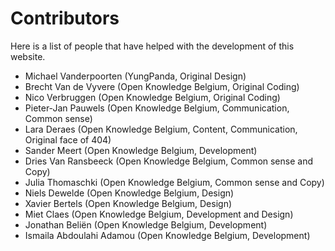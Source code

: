 # Contributors

Here is a list of people that have helped with the development of this website.

- Michael Vanderpoorten (YungPanda, Original Design)
- Brecht Van de Vyvere (Open Knowledge Belgium, Original Coding)
- Nico Verbruggen (Open Knowledge Belgium, Original Coding)
- Pieter-Jan Pauwels (Open Knowledge Belgium, Communication, Common sense)
- Lara Deraes (Open Knowledge Belgium, Content, Communication, Original face of 404)
- Sander Meert (Open Knowledge Belgium, Development)
- Dries Van Ransbeeck (Open Knowledge Belgium, Common sense and Copy)
- Julia Thomaschki (Open Knowledge Belgium, Common sense and Copy)
- Niels Dewelde (Open Knowledge Belgium, Design)
- Xavier Bertels (Open Knowledge Belgium, Design)
- Miet Claes (Open Knowledge Belgium, Development and Design)
- Jonathan Beliën (Open Knowledge Belgium, Development)
- Ismaila Abdoulahi Adamou (Open Knowledge Belgium, Development)
